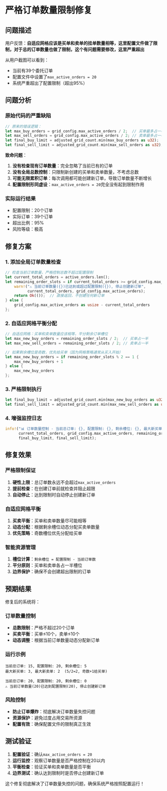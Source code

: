 # 严格订单数量限制修复

## 问题描述
用户反馈：**自适应网格应该是买单和卖单的挂单数量相等，这里配置文件做了限制，对于总的订单数量也做了限制，这个有问题需要修改，这里严重超出**

从用户截图可以看到：
- 当前有39个委托订单
- 配置文件中设置了`max_active_orders = 20`
- 系统严重超出了配置限制（超出95%）

## 问题分析

### 原始代码的严重缺陷

```rust
// 原来的错误逻辑：
let max_buy_orders = grid_config.max_active_orders / 2;  // 买单最多占一半
let max_sell_orders = grid_config.max_active_orders / 2; // 卖单最多占一半
let final_buy_limit = adjusted_grid_count.min(max_buy_orders as u32);
let final_sell_limit = adjusted_grid_count.min(max_sell_orders as u32);
```

**致命问题**：
1. **没有检查现有订单数量**：完全忽略了当前已有的订单
2. **没有全局总数控制**：只限制新创建的买单和卖单数量，不考虑总数
3. **可能无限累积订单**：每次调用都可能创建新订单，导致订单数量不断增长
4. **配置限制形同虚设**：`max_active_orders = 20`完全没有起到限制作用

### 实际运行结果
- 配置限制：20个订单
- 实际订单：39个订单
- 超出比例：95%
- 风险等级：极高

## 修复方案

### 1. 添加全局订单数量检查

```rust
// 检查当前订单数量，严格控制总数不超过配置限制
let current_total_orders = active_orders.len();
let remaining_order_slots = if current_total_orders >= grid_config.max_active_orders as usize {
    warn!("⚠️ 当前订单数量({})已达到或超过配置限制({}), 停止创建新订单", 
          current_total_orders, grid_config.max_active_orders);
    return Ok(());  // 直接返回，不创建任何新订单
} else {
    grid_config.max_active_orders as usize - current_total_orders
};
```

### 2. 自适应网格平衡分配

```rust
// 自适应网格：买单和卖单数量应该相等，平分剩余订单槽位
let max_new_buy_orders = remaining_order_slots / 2;  // 买单占一半
let max_new_sell_orders = remaining_order_slots / 2; // 卖单占一半

// 如果剩余槽位是奇数，优先给买单（因为网格策略通常从买入开始）
let max_new_buy_orders = if remaining_order_slots % 2 == 1 {
    max_new_buy_orders + 1
} else {
    max_new_buy_orders
};
```

### 3. 严格限制执行

```rust
let final_buy_limit = adjusted_grid_count.min(max_new_buy_orders as u32);
let final_sell_limit = adjusted_grid_count.min(max_new_sell_orders as u32);
```

### 4. 增强监控日志

```rust
info!("📊 订单数量控制 - 当前总订单: {}, 配置限制: {}, 剩余槽位: {}, 最大新买单: {}, 最大新卖单: {}",
      current_total_orders, grid_config.max_active_orders, remaining_order_slots, 
      final_buy_limit, final_sell_limit);
```

## 修复效果

### 严格限制保证
1. **硬性上限**：总订单数永远不会超过`max_active_orders`
2. **提前检查**：在创建订单前就检查并阻止超限
3. **自动停止**：达到限制时自动停止创建新订单

### 自适应网格平衡
1. **买卖平衡**：买单和卖单数量尽可能相等
2. **动态分配**：根据剩余槽位动态分配买卖单数量
3. **优先策略**：奇数槽位优先分配给买单

### 智能资源管理
1. **槽位计算**：`剩余槽位 = 配置限制 - 当前订单数`
2. **平分原则**：买单和卖单各占一半槽位
3. **边界保护**：确保不会创建超出限制的订单

## 预期结果

修复后的系统将：

### 订单数量控制
- **总数限制**：严格不超过20个订单
- **买卖平衡**：买单≤10个，卖单≤10个
- **动态调整**：根据当前订单数量动态分配新订单

### 运行示例
```
当前总订单: 15, 配置限制: 20, 剩余槽位: 5
最大新买单: 3, 最大新卖单: 2  (5/2=2, 奇数+1给买单)

当前总订单: 20, 配置限制: 20, 剩余槽位: 0
⚠️ 当前订单数量(20)已达到配置限制(20), 停止创建新订单
```

### 风险控制
- **防止订单爆炸**：彻底解决订单数量失控问题
- **资源保护**：避免过度占用交易所资源
- **配置有效**：确保配置文件的限制真正生效

## 测试验证

1. **配置验证**：确认`max_active_orders = 20`
2. **运行监控**：观察订单数量是否严格控制在20以内
3. **平衡检查**：验证买单和卖单数量是否平衡
4. **边界测试**：确认达到限制时是否停止创建新订单

这个修复彻底解决了订单数量失控的问题，确保系统严格按照配置运行！ 